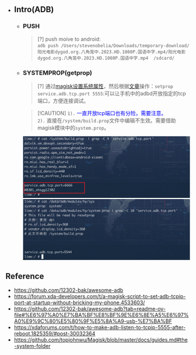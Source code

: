 * ## Intro(ADB)

    + ### PUSH

        > [?] push moive to android: 
        <br>`adb push /Users/stevenobelia/Downloads/temporary-download/阳光电影dygod.org.八角笼中.2023.HD.1080P.国语中字.mp4/阳光电影dygod.org.八角笼中.2023.HD.1080P.国语中字.mp4  /sdcard/`

    + ### SYSTEMPROP(getprop)

        > [?] 通过[magisk设置系统属性](https://github.com/topjohnwu/Magisk/blob/master/docs/guides.md#the-system-folder)，然后根据[文章](https://xdaforums.com/t/how-to-make-adb-listen-to-tcpip-5555-after-reboot.1825359/#post-30032364)操作：`setprop service.adb.tcp.port 5555`:可以让手机中的adbd开放指定的tcp端口，方便连接调试。

        > [!CAUTION] `1).` <span style='color:blue'>一直开放tcp端口也有分险，需要注意。</span>
        <br>`2).` 直接在`/system/build.prop`文件中编辑不生效。需要借助magisk模块中的`system.prop`。

        ![](/.images/devops/os/util/adb-prop-01.png ':size=48%')
        ![](/.images/devops/os/util/adb-prop-02.png ':size=49%')

## Reference
* https://github.com/12302-bak/awesome-adb
* https://forum.xda-developers.com/t/a-magisk-script-to-set-adb-tcpip-port-at-startup-without-bricking-my-phone.4533603/
* https://github.com/12302-bak/awesome-adb?tab=readme-ov-file#%E6%97%A0%E7%BA%BF%E8%BF%9E%E6%8E%A5%E6%97%A0%E9%9C%80%E5%80%9F%E5%8A%A9-usb-%E7%BA%BF
* https://xdaforums.com/t/how-to-make-adb-listen-to-tcpip-5555-after-reboot.1825359/#post-30032364
* https://github.com/topjohnwu/Magisk/blob/master/docs/guides.md#the-system-folder